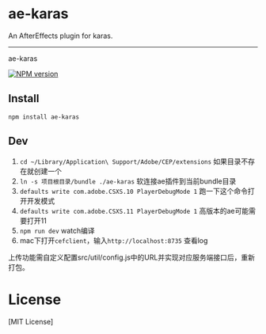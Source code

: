 # ae-karas
An AfterEffects plugin for karas.

---
ae-karas

[![NPM version](https://img.shields.io/npm/v/ae-karas.svg)](https://npmjs.org/package/ae-karas)

## Install
```
npm install ae-karas
```

## Dev

1. `cd ~/Library/Application\ Support/Adobe/CEP/extensions`  如果目录不存在就创建一个
2. `ln -s 项目根目录/bundle ./ae-karas`  软连接ae插件到当前bundle目录
3. `defaults write com.adobe.CSXS.10 PlayerDebugMode 1`  跑一下这个命令打开开发模式
4. `defaults write com.adobe.CSXS.11 PlayerDebugMode 1`  高版本的ae可能需要打开11
5. `npm run dev` watch编译
6. mac下打开`cefclient`，输入`http://localhost:8735` 查看log

上传功能需自定义配置src/util/config.js中的URL并实现对应服务端接口后，重新打包。

# License
[MIT License]
